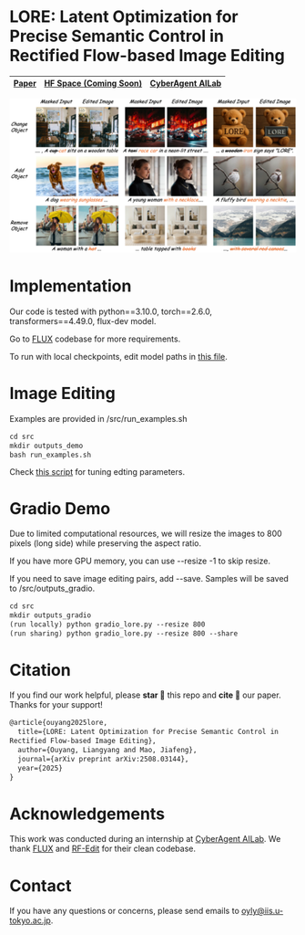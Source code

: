<!-- <div align="center"> -->
  
# LORE: Latent Optimization for Precise Semantic Control in Rectified Flow-based Image Editing

[Paper](https://arxiv.org/abs/2508.03144) | [HF Space (Coming Soon)](https://github.com/oyly16/LORE) |[CyberAgent AILab](https://research.cyberagent.ai/)
-----------------------------|-----------------------------|-----------------------------

![LORE examples](figs/fig_1.png)


# Implementation

Our code is tested with python==3.10.0, torch==2.6.0, transformers==4.49.0, flux-dev model.

Go to [FLUX](https://github.com/black-forest-labs/flux) codebase for more requirements.

To run with local checkpoints, edit model paths in [this file](src/flux/util_lore.py). 


# Image Editing

Examples are provided in /src/run_examples.sh
```
cd src
mkdir outputs_demo
bash run_examples.sh
```

Check [this script](src/demo_lore.py) for tuning edting parameters.

# Gradio Demo

Due to limited computational resources, we will resize the images to 800 pixels (long side) while preserving the aspect ratio.

If you have more GPU memory, you can use --resize -1 to skip resize.

If you need to save image editing pairs, add --save. Samples will be saved to /src/outputs_gradio.
```
cd src
mkdir outputs_gradio
(run locally) python gradio_lore.py --resize 800
(run sharing) python gradio_lore.py --resize 800 --share
```

# Citation

If you find our work helpful, please **star 🌟** this repo and **cite 📑** our paper. Thanks for your support!

```
@article{ouyang2025lore,
  title={LORE: Latent Optimization for Precise Semantic Control in Rectified Flow-based Image Editing},
  author={Ouyang, Liangyang and Mao, Jiafeng},
  journal={arXiv preprint arXiv:2508.03144},
  year={2025}
}
```

# Acknowledgements
This work was conducted during an internship at [CyberAgent AILab](https://research.cyberagent.ai/). We thank [FLUX](https://github.com/black-forest-labs/flux/tree/main) and [RF-Edit](https://github.com/wangjiangshan0725/RF-Solver-Edit) for their clean codebase.

# Contact
If you have any questions or concerns, please send emails to [oyly@iis.u-tokyo.ac.jp](oyly@iis.u-tokyo.ac.jp).
